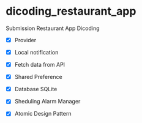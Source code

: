 # dicoding_restaurant_app

Submission Restaurant App Dicoding

- [x] Provider

- [x] Local notification

- [x] Fetch data from API

- [x] Shared Preference

- [x] Database SQLite

- [x] Sheduling Alarm Manager

- [x] Atomic Design Pattern
